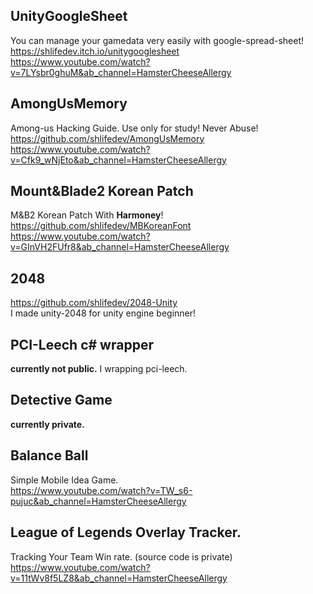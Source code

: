  


## UnityGoogleSheet
You can manage your gamedata very easily with google-spread-sheet!  
https://shlifedev.itch.io/unitygooglesheet  
https://www.youtube.com/watch?v=7LYsbr0ghuM&ab_channel=HamsterCheeseAllergy

## AmongUsMemory
Among-us Hacking Guide. Use only for study! Never Abuse!  
https://github.com/shlifedev/AmongUsMemory  
https://www.youtube.com/watch?v=Cfk9_wNjEto&ab_channel=HamsterCheeseAllergy

## Mount&Blade2 Korean Patch
M&B2 Korean Patch With **Harmoney**!  
https://github.com/shlifedev/MBKoreanFont  
https://www.youtube.com/watch?v=GInVH2FUfr8&ab_channel=HamsterCheeseAllergy

## 2048
https://github.com/shlifedev/2048-Unity  
I made unity-2048 for unity engine beginner!

## PCI-Leech c# wrapper
**currently not public.**
I wrapping pci-leech.

## Detective Game
**currently private.**

## Balance Ball
Simple Mobile Idea Game.  
https://www.youtube.com/watch?v=TW_s6-pujuc&ab_channel=HamsterCheeseAllergy

## League of Legends Overlay Tracker.
Tracking Your Team Win rate. (source code is private)
https://www.youtube.com/watch?v=11tWv8f5LZ8&ab_channel=HamsterCheeseAllergy

